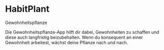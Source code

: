 # HabitPlant


Gewohnheitspflanze

Die Gewohnheitspflanze-App hilft dir dabei, Gewohnheiten zu schaffen und diese auch langfristig beizubehalten. Wenn du konsequent an einer Gewohnheit arbeitest, wächst deine Pflanze nach und nach.
